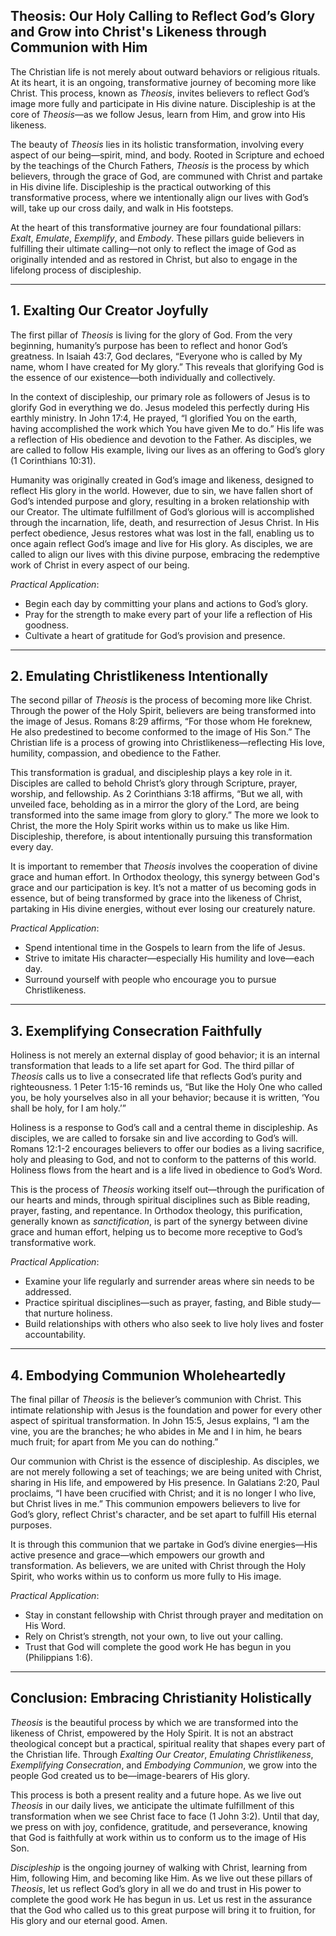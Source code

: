 ## **Theosis: Our Holy Calling to Reflect God’s Glory and Grow into Christ's Likeness through Communion with Him**

The Christian life is not merely about outward behaviors or religious rituals. At its heart, it is an ongoing, transformative journey of becoming more like Christ. This process, known as *Theosis*, invites believers to reflect God’s image more fully and participate in His divine nature. Discipleship is at the core of *Theosis*—as we follow Jesus, learn from Him, and grow into His likeness.

The beauty of *Theosis* lies in its holistic transformation, involving every aspect of our being—spirit, mind, and body. Rooted in Scripture and echoed by the teachings of the Church Fathers, *Theosis* is the process by which believers, through the grace of God, are communed with Christ and partake in His divine life. Discipleship is the practical outworking of this transformative process, where we intentionally align our lives with God’s will, take up our cross daily, and walk in His footsteps.

At the heart of this transformative journey are four foundational pillars: *Exalt*, *Emulate*, *Exemplify*, and *Embody*. These pillars guide believers in fulfilling their ultimate calling—not only to reflect the image of God as originally intended and as restored in Christ, but also to engage in the lifelong process of discipleship.

---

## 1. Exalting Our Creator Joyfully

The first pillar of *Theosis* is living for the glory of God. From the very beginning, humanity’s purpose has been to reflect and honor God’s greatness. In Isaiah 43:7, God declares, “Everyone who is called by My name, whom I have created for My glory.” This reveals that glorifying God is the essence of our existence—both individually and collectively.

In the context of discipleship, our primary role as followers of Jesus is to glorify God in everything we do. Jesus modeled this perfectly during His earthly ministry. In John 17:4, He prayed, “I glorified You on the earth, having accomplished the work which You have given Me to do.” His life was a reflection of His obedience and devotion to the Father. As disciples, we are called to follow His example, living our lives as an offering to God’s glory (1 Corinthians 10:31).

Humanity was originally created in God’s image and likeness, designed to reflect His glory in the world. However, due to sin, we have fallen short of God’s intended purpose and glory, resulting in a broken relationship with our Creator. The ultimate fulfillment of God’s glorious will is accomplished through the incarnation, life, death, and resurrection of Jesus Christ. In His perfect obedience, Jesus restores what was lost in the fall, enabling us to once again reflect God’s image and live for His glory. As disciples, we are called to align our lives with this divine purpose, embracing the redemptive work of Christ in every aspect of our being.

*Practical Application*:
- Begin each day by committing your plans and actions to God’s glory.
- Pray for the strength to make every part of your life a reflection of His goodness.
- Cultivate a heart of gratitude for God’s provision and presence.

---

## 2. Emulating Christlikeness Intentionally

The second pillar of *Theosis* is the process of becoming more like Christ. Through the power of the Holy Spirit, believers are being transformed into the image of Jesus. Romans 8:29 affirms, “For those whom He foreknew, He also predestined to become conformed to the image of His Son.” The Christian life is a process of growing into Christlikeness—reflecting His love, humility, compassion, and obedience to the Father.

This transformation is gradual, and discipleship plays a key role in it. Disciples are called to behold Christ’s glory through Scripture, prayer, worship, and fellowship. As 2 Corinthians 3:18 affirms, “But we all, with unveiled face, beholding as in a mirror the glory of the Lord, are being transformed into the same image from glory to glory.” The more we look to Christ, the more the Holy Spirit works within us to make us like Him. Discipleship, therefore, is about intentionally pursuing this transformation every day.

It is important to remember that *Theosis* involves the cooperation of divine grace and human effort. In Orthodox theology, this synergy between God's grace and our participation is key. It’s not a matter of us becoming gods in essence, but of being transformed by grace into the likeness of Christ, partaking in His divine energies, without ever losing our creaturely nature.

*Practical Application*:
- Spend intentional time in the Gospels to learn from the life of Jesus.
- Strive to imitate His character—especially His humility and love—each day.
- Surround yourself with people who encourage you to pursue Christlikeness.

---

## 3. Exemplifying Consecration Faithfully

Holiness is not merely an external display of good behavior; it is an internal transformation that leads to a life set apart for God. The third pillar of *Theosis* calls us to live a consecrated life that reflects God’s purity and righteousness. 1 Peter 1:15-16 reminds us, “But like the Holy One who called you, be holy yourselves also in all your behavior; because it is written, ‘You shall be holy, for I am holy.’”

Holiness is a response to God’s call and a central theme in discipleship. As disciples, we are called to forsake sin and live according to God’s will. Romans 12:1-2 encourages believers to offer our bodies as a living sacrifice, holy and pleasing to God, and not to conform to the patterns of this world. Holiness flows from the heart and is a life lived in obedience to God’s Word.

This is the process of *Theosis* working itself out—through the purification of our hearts and minds, through spiritual disciplines such as Bible reading, prayer, fasting, and repentance. In Orthodox theology, this purification, generally known as *sanctification*, is part of the synergy between divine grace and human effort, helping us to become more receptive to God’s transformative work.

*Practical Application*:
- Examine your life regularly and surrender areas where sin needs to be addressed.
- Practice spiritual disciplines—such as prayer, fasting, and Bible study—that nurture holiness.
- Build relationships with others who also seek to live holy lives and foster accountability.

---

## 4. Embodying Communion Wholeheartedly

The final pillar of *Theosis* is the believer’s communion with Christ. This intimate relationship with Jesus is the foundation and power for every other aspect of spiritual transformation. In John 15:5, Jesus explains, “I am the vine, you are the branches; he who abides in Me and I in him, he bears much fruit; for apart from Me you can do nothing.”

Our communion with Christ is the essence of discipleship. As disciples, we are not merely following a set of teachings; we are being united with Christ, sharing in His life, and empowered by His presence. In Galatians 2:20, Paul proclaims, “I have been crucified with Christ; and it is no longer I who live, but Christ lives in me.” This communion empowers believers to live for God’s glory, reflect Christ's character, and be set apart to fulfill His eternal purposes.

It is through this communion that we partake in God’s divine energies—His active presence and grace—which empowers our growth and transformation. As believers, we are united with Christ through the Holy Spirit, who works within us to conform us more fully to His image.

*Practical Application*:
- Stay in constant fellowship with Christ through prayer and meditation on His Word.
- Rely on Christ’s strength, not your own, to live out your calling.
- Trust that God will complete the good work He has begun in you (Philippians 1:6).

---

## Conclusion: Embracing Christianity Holistically

*Theosis* is the beautiful process by which we are transformed into the likeness of Christ, empowered by the Holy Spirit. It is not an abstract theological concept but a practical, spiritual reality that shapes every part of the Christian life. Through *Exalting Our Creator*, *Emulating Christlikeness*, *Exemplifying Consecration*, and *Embodying Communion*, we grow into the people God created us to be—image-bearers of His glory.

This process is both a present reality and a future hope. As we live out *Theosis* in our daily lives, we anticipate the ultimate fulfillment of this transformation when we see Christ face to face (1 John 3:2). Until that day, we press on with joy, confidence, gratitude, and perseverance, knowing that God is faithfully at work within us to conform us to the image of His Son.

*Discipleship* is the ongoing journey of walking with Christ, learning from Him, following Him, and becoming like Him. As we live out these pillars of *Theosis*, let us reflect God’s glory in all we do and trust in His power to complete the good work He has begun in us. Let us rest in the assurance that the God who called us to this great purpose will bring it to fruition, for His glory and our eternal good. Amen.
